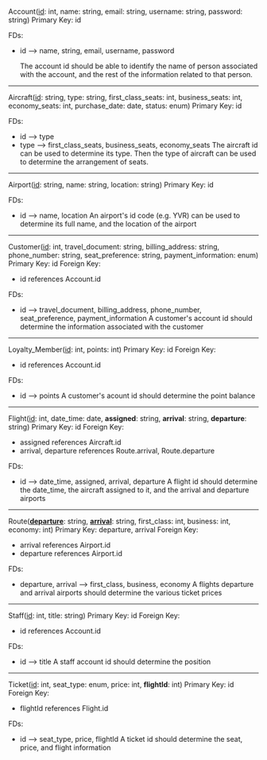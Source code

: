 Account(<u>id</u>: int, name: string, email: string, username: string, password: string)
Primary Key: id

FDs:
- id —> name, string, email, username, password

  The account id should be able to identify the name of person associated with the account, and the rest of the information related to that person.


------

Aircraft(<u>id</u>: string, type: string, first_class_seats: int, business_seats: int, economy_seats: int, purchase_date: date, status: enum)
Primary Key: id

FDs:
- id —> type
- type —> first_class_seats, business_seats, economy_seats
  The aircraft id can be used to determine its type. Then the type of aircraft can be used to determine the arrangement of seats.

------

Airport(<u>id</u>: string, name: string, location: string)
Primary Key: id

FDs:
- id —> name, location
  An airport's id code (e.g. YVR) can be used to determine its full name, and the location of the airport


-------

Customer(<u>id</u>: int, travel_document: string, billing_address: string, phone_number: string, seat_preference: string, payment_information: enum)
Primary Key: id
Foreign Key:

- id references Account.id

FDs:
- id —> travel_document, billing_address, phone_number, seat_preference, payment_information
  A customer's account id should determine the information associated with the customer


------

Loyalty_Member(<u>id</u>: int, points: int)
Primary Key: id
Foreign Key:

- id references Account.id

FDs:
- id —> points
  A customer's acount id should determine the point balance


------

Flight(<u>id</u>: int, date_time: date, **assigned**: string, **arrival**: string, **departure**: string)
Primary Key: id
Foreign Key:

- assigned references Aircraft.id
- arrival, departure references Route.arrival, Route.departure

FDs:
- id —> date_time, assigned, arrival, departure
  A flight id should determine the date_time, the aircraft assigned to it, and the arrival and departure airports


-----

Route(<u>**departure**</u>: string, <u>**arrival**</u>: string, first_class: int, business: int, economy: int)
Primary Key: departure, arrival
Foreign Key:

- arrival references Airport.id
- departure references Airport.id

FDs:
- departure, arrival —> first_class, business, economy
  A flights departure and arrival airports should determine the various ticket prices

-----

Staff(<u>id</u>: int, title: string)
Primary Key: id
Foreign Key:

- id references Account.id

FDs:
- id —> title
  A staff account id should determine the position

-----

Ticket(<u>id</u>: int, seat_type: enum, price: int, **flightId**: int)
Primary Key: id
Foreign Key:

- flightId references Flight.id

FDs:
- id —> seat_type, price, flightId
  A ticket id should determine the seat, price, and flight information